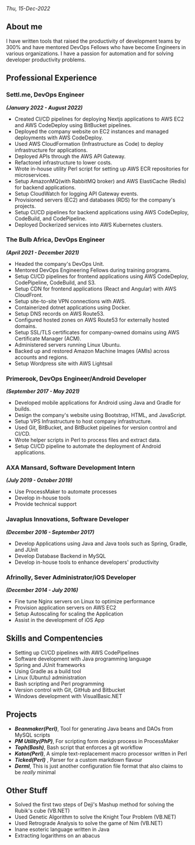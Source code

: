 <em>Thu, 15-Dec-2022</em><br />
<a href="https://linkedin.com/in/dejiadegbite" target="_blank" class="fa fa-linkedin fa-2x" style="margin : 12px 12px 12px 0px"></a>
<a href="https://twitter.com/d2alphame" target="_blank" class="fa fa-twitter fa-2x" style="margin : 12px"></a>
<a href="https://github.com/d2alphame" target="_blank" class="fa fa-github fa-2x" style="margin : 12px"></a>
<a href="https://facebook.com/dejiadegbite" target="_blank" class="fa fa-facebook fa-2x" style="margin : 12px"></a>
<a href="https://quora.com/profile/Deji-Adegbite" target="_blank" class="fa fa-quora fa-2x" style="margin : 12px"></a>

## About me

I have written tools that raised the productivity of development teams by 300% and have mentored DevOps Fellows who have become Engineers in various organizations. I have a passion for automation and for solving developer productivity problems.

## Professional Experience

### Settl.me, DevOps Engineer
***(January 2022 - August 2022)***
+ Created CI/CD pipelines for deploying Nextjs applications to AWS EC2 and AWS CodeDeploy using BitBucket pipelines.
+ Deployed the company website on EC2 instances and managed deployments with AWS CodeDeploy.
+ Used AWS CloudFormation (Infrastructure as Code) to deploy infrastructure for applications.
+ Deployed APIs through the AWS API Gateway.
+ Refactored infrastructure to lower costs.
+ Wrote in-house utility Perl script for setting up AWS ECR repositories for microservices.
+ Setup AmazonMQ(with RabbitMQ broker) and AWS ElastiCache (Redis) for backend applications.
+ Setup CloudWatch for logging API Gateway events.
+ Provisioned servers (EC2) and databases (RDS) for the company's projects.
+ Setup CI/CD pipelines for backend applications using AWS CodeDeploy, CodeBuild, and CodePipeline.
+ Deployed Dockerized services into AWS Kubernetes clusters.

### The Bulb Africa, DevOps Engineer
***(April 2021 - December 2021)***
+ Headed the company's DevOps Unit.
+ Mentored DevOps Engineering Fellows during training programs.
+ Setup CI/CD pipelines for frontend applications using AWS CodeDeploy, CodePipeline, CodeBuild, and S3.
+ Setup CDN for frontend applications (React and Angular) with AWS CloudFront.
+ Setup site-to-site VPN connections with AWS.
+ Containerized dotnet applications using Docker.
+ Setup DNS records on AWS Route53.
+ Configured hosted zones on AWS Route53 for externally hosted domains.
+ Setup SSL/TLS certificates for company-owned domains using AWS Certificate Manager (ACM).
+ Administered servers running Linux Ubuntu.
+ Backed up and restored Amazon Machine Images (AMIs) across accounts and regions.
+ Setup Wordpress site with AWS Lightsail

### Primerook, DevOps Engineer/Android Developer
***(September 2017 - May 2021)***
+ Developed mobile applications for Android using Java and Gradle for builds.
+ Design the company's website using Bootstrap, HTML, and JavaScript.
+ Setup VPS Infrastructure to host company infrastructure.
+ Used Git, BitBucket, and BitBucket pipelines for version control and CI/CD.
+ Wrote helper scripts in Perl to process files and extract data.
+ Setup CI/CD pipeline to automate the deployment of Android applications.

### AXA Mansard, Software Development Intern 
***(July 2019 - October 2019)***
+ Use ProcessMaker to automate processes
+ Develop in-house tools
+ Provide technical support

### Javaplus Innovations, Software Developer
***(December 2016 - September 2017)***
+ Develop Applications using Java and Java tools such as Spring, Gradle, and JUnit
+ Develop Database Backend in MySQL
+ Develop in-house tools to enhance developers' productivity

### Afrinolly, Sever Administrator/iOS Developer
***(December 2014 - July 2016)***
+ Fine tune Nginx servers on Linux to optimize performance
+ Provision application servers on AWS EC2
+ Setup Autoscaling for scaling the Application
+ Assist in the development of iOS App

## Skills and Compentencies
+ Setting up CI/CD pipelines with AWS CodePipelines
+ Software development with Java programming language
+ Spring and JUnit frameworks
+ Using Gradle as a build tool
+ Linux (Ubuntu) administration
+ Bash scripting and Perl programming
+ Version control with Git, GitHub and Bitbucket
+ Windows development with VisualBasic.NET

## Projects
+ ***Beanmaker(Perl)***, Tool for generating Java beans and DAOs from MySQL scripts
+ ***PM Utility(PhP)***, For scripting form design process in ProcessMaker
+ ***Toph(Bash)***, Bash script that enforces a git workflow
+ ***Katon(Perl)***, A simple text-replacement macro processor written in Perl
+ ***Ticked(Perl)*** , Parser for a custom markdown flavour
+ ***Derml***, This is just another configuration file format that also claims to be _really_ minimal

## Other Stuff
+ Solved the first two steps of Deji's Mashup method for solving the Rubik's cube (VB.NET)
+ Used Genetic Algorithm to solve the Knight Tour Problem (VB.NET)
+ Used Retrograde Analysis to solve the game of Nim (VB.NET)
+ Inane esoteric language written in Java
+ Extracting logarithms on an abacus

<a href="https://linkedin.com/in/dejiadegbite" target="_blank" class="fa fa-linkedin fa-2x" style="margin : 12px 12px 12px 0px"></a>
<a href="https://twitter.com/d2alphame" target="_blank" class="fa fa-twitter fa-2x" style="margin : 12px"></a>
<a href="https://github.com/d2alphame" target="_blank" class="fa fa-github fa-2x" style="margin : 12px"></a>
<a href="https://facebook.com/dejiadegbite" target="_blank" class="fa fa-facebook fa-2x" style="margin : 12px"></a>
<a href="https://quora.com/profile/Deji-Adegbite" target="_blank" class="fa fa-quora fa-2x" style="margin : 12px"></a>